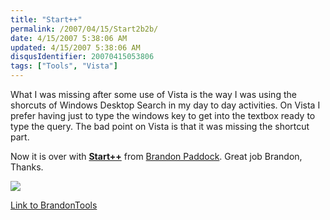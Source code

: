 ```yaml
---
title: "Start++"
permalink: /2007/04/15/Start2b2b/
date: 4/15/2007 5:38:06 AM
updated: 4/15/2007 5:38:06 AM
disqusIdentifier: 20070415053806
tags: ["Tools", "Vista"]
---
```

What I was missing after some use of Vista is the way I was using the shorcuts of Windows Desktop Search in my day to day activities. On Vista I prefer having just to type the windows key to get into the textbox ready to type the query. The bad point on Vista is that it was missing the shortcut part. 

Now it is over with [**Start++**](http://brandontools.com/content/StartPlusPlus.aspx) from [Brandon Paddock](http://brandonlive.com/). Great job Brandon, Thanks.
<!-- more -->

![](http://brandontools.com/images/screen8.jpg) 

[Link to BrandonTools](http://brandontools.com/content/StartPlusPlus.aspx)
